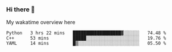 ### Hi there 👋

<!--
**Jassy930/Jassy930** is a ✨ _special_ ✨ repository because its `README.md` (this file) appears on your GitHub profile.

Here are some ideas to get you started:

- 🔭 I’m currently working on ...
- 🌱 I’m currently learning ...
- 👯 I’m looking to collaborate on ...
- 🤔 I’m looking for help with ...
- 💬 Ask me about ...
- 📫 How to reach me: ...
- 😄 Pronouns: ...
- ⚡ Fun fact: ...
-->

My wakatime overview here
<!--START_SECTION:waka-->
```text
Python   3 hrs 22 mins   ██████████████████▓░░░░░░   74.48 % 
C++      53 mins         █████░░░░░░░░░░░░░░░░░░░░   19.76 % 
YAML     14 mins         █▒░░░░░░░░░░░░░░░░░░░░░░░   05.50 % 
```
<!--END_SECTION:waka-->
